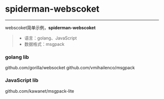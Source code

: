 # spiderman-webscoket

------

webscoket简单示例，**spiderman-webscoket**

> * 语言：golang、JavaScript
> * 数据格式：msgpack

### golang lib

github.com/gorilla/websocket
github.com/vmihailenco/msgpack

### JavaScript lib

github.com/kawanet/msgpack-lite